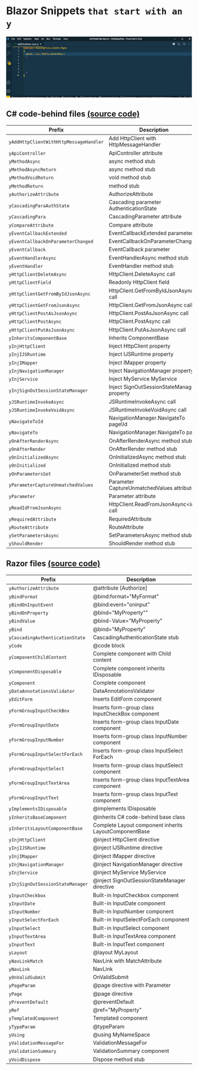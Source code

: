 # Blazor Snippets `that start with an y`

![Blazory in Action!](images/blazory_csharp.gif "Blazory - Blazor snippets that start with an 'y' - in Action!")

## C# code-behind files [(source code)](https://github.com/bartvanhoey/Blazory/blob/master/snippets/blazory_csharp.json)

| Prefix                                 | Description                                |
| -------------------------------------- | ------------------------------------------ |
| `yAddHttpClientWithHttpMessageHandler` | Add HttpClient with HttpMessageHandler     |
| `yApiController`                       | ApiController attribute                    |
| `yMethodAsync`                         | async method stub                          |
| `yMethodAsyncReturn`                   | async method stub                          |
| `yMethodVoidReturn`                    | void method stub                           |
| `yMethodReturn`                        | method stub                                |
| `yAuthorizeAttribute`                  | AuthorizeAttribute                         |
| `yCascadingParaAuthState`              | Cascading parameter AuthenticationState    |
| `yCascadingPara`                       | CascadingParameter attribute               |
| `yCompareAttribute`                    | Compare attribute                          |
| `yEventCallbackExtended`               | EventCallbackExtended parameter            |
| `yEventCallbackOnParameterChanged`     | EventCallbackOnParameterChanged            |
| `yEventCallback`                       | EventCallback parameter                    |
| `yEventHandlerAsync`                   | EventHandlerAsync method stub              |
| `yEventHandler`                        | EventHandler method stub                   |
| `yHttpClientDeleteAsync`               | HttpClient.DeleteAsync call                |
| `yHttpClientField`                     | Readonly HttpClient field                  |
| `yHttpClientGetFromByIdJsonAsync`      | HttpClient.GetFromByIdJsonAsync call       |
| `yHttpClientGetFromJsonAsync`          | HttpClient.GetFromJsonAsync call           |
| `yHttpClientPostAsJsonAsync`           | HttpClient.PostAsJsonAsync call            |
| `yHttpClientPostAsync`                 | HttpClient.PostAsync call                  |
| `yHttpClientPutAsJsonAsync`            | HttpClient.PutAsJsonAsync call             |
| `yInheritsComponentBase`               | Inherits ComponentBase                     |
| `yInjHttpClient`                       | Inject HttpClient property                 |
| `yInjIJSRuntime`                       | Inject IJSRuntime property                 |
| `yInjIMapper`                          | Inject IMapper property                    |
| `yInjNavigationManager`                | Inject NavigationManager property          |
| `yInjService`                          | Inject MyService MyService                 |
| `yInjSignOutSessionStateManager`       | Inject SignOutSessionStateManager property |
| `yJSRuntimeInvokeAsync`                | JSRuntimeInvokeAsync call                  |
| `yJSRuntimeInvokeVoidAsync`            | JSRuntimeInvokeVoidAsync call              |
| `yNavigateToId`                        | NavigationManager.NavigateTo page\Id       |
| `yNavigateTo`                          | NavigationManager.NavigateTo page          |
| `yOnAfterRenderAsync`                  | OnAfterRenderAsync method stub             |
| `yOnAfterRender`                       | OnAfterRender method stub                  |
| `yOnInitializedAsync`                  | OnInitializedAsync method stub             |
| `yOnInitialized`                       | OnInitialized method stub                  |
| `yOnParametersSet`                     | OnParameterSet method stub                 |
| `yParameterCaptureUnmatchedValues`     | Parameter CaptureUnmatchedValues attribute |
| `yParameter`                           | Parameter attribute                        |
| `yReadIdFromJsonAsync`                 | HttpClient.ReadFromJsonAsync\<int> call    |
| `yRequiredAttribute`                   | RequiredAttribute                          |
| `yRouteAttribute`                      | RouteAttribute                             |
| `ySetParametersAsync`                  | SetParametersAsync method stub             |
| `yShouldRender`                        | ShouldRender method stub                   |

## Razor files [(source code)](https://github.com/bartvanhoey/Blazory/blob/master/snippets/blazory_razor.json)

| Prefix                           | Description                                            |
| -------------------------------- | ------------------------------------------------------ |
| `yAuthorizeAttribute`            | @attribute [Authorize]                                 |
| `yBindFormat`                    | @bind:format="MyFormat"                                |
| `yBindOnInputEvent`              | @bind:event="oninput"                                  |
| `yBindOnProperty`                | @bind="MyProperty""                                    |
| `yBindValue`                     | @bind-Value="MyProperty"                               |
| `yBind`                          | @bind="MyProperty"                                     |
| `yCascadingAuthenticationState`  | CascadingAuthenticationState stub                      |
| `yCode`                          | @code block                                            |
| `yComponentChildContent`         | Complete component with Child content                  |
| `yComponentDisposable`           | Complete component inherits IDisposable                |
| `yComponent`                     | Complete component                                     |
| `yDataAnnotationsValidator`      | DataAnnotationsValidator                               |
| `yEditForm`                      | Inserts EditForm component                             |
| `yFormGroupInputCheckBox`        | Inserts form-group class InputCheckBox component       |
| `yFormGroupInputDate`            | Inserts form-group class InputDate component           |
| `yFormGroupInputNumber`          | Inserts form-group class InputNumber component         |
| `yFormGroupInputSelectForEach`   | Inserts form-group class InputSelect ForEach           |
| `yFormGroupInputSelect`          | Inserts form-group class InputSelect component         |
| `yFormGroupInputTextArea`        | Inserts form-group class InputTextArea component       |
| `yFormGroupInputText`            | Inserts form-group class InputText component           |
| `yImplementsIDisposable`         | @implements IDisposable                                |
| `yInheritsBaseComponent`         | @inherits C# code-behind base class                    |
| `yInheritsLayoutComponentBase`   | Complete Layout component inherits LayoutComponentBase |
| `yInjHttpClient`                 | @inject HttpClient directive                           |
| `yInjIJSRuntime`                 | @inject IJSRuntime directive                           |
| `yInjIMapper`                    | @inject IMapper directive                              |
| `yInjNavigationManager`          | @inject NavigationManager directive                    |
| `yInjService`                    | @inject MyService MyService                            |
| `yInjSignOutSessionStateManager` | @inject SignOutSessionStateManager directive           |
| `yInputCheckbox`                 | Built-in InputCheckbox component                       |
| `yInputDate`                     | Built-in InputDate component                           |
| `yInputNumber`                   | Built-in InputNumber component                         |
| `yInputSelectForEach`            | Built-in InputSelectForEach component                  |
| `yInputSelect`                   | Built-in InputSelect component                         |
| `yInputTextArea`                 | Built-in InputTextArea component                       |
| `yInputText`                     | Built-in InputText component                           |
| `yLayout`                        | @layout MyLayout                                       |
| `yNavLinkMatch`                  | NavLink with MatchAttribute                            |
| `yNavLink`                       | NavLink                                                |
| `yOnValidSubmit`                 | OnValidSubmit                                          |
| `yPageParam`                     | @page directive with Parameter                         |
| `yPage`                          | @page directive                                        |
| `yPreventDefault`                | @preventDefault                                        |
| `yRef`                           | @ref="MyProperty"                                      |
| `yTemplatedComponent`            | Templated component                                    |
| `yTypeParam`                     | @typeParam                                             |
| `yUsing`                         | @using MyNameSpace                                     |
| `yValidationMessageFor`          | ValidationMessageFor                                   |
| `yValidationSummary`             | ValidationSummary component                            |
| `yVoidDispose`                   | Dispose method stub                                    |
